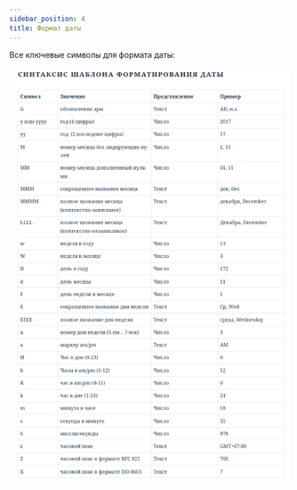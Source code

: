 ```yaml
---
sidebar_position: 4
title: Формат даты
---
```


Все ключевые символы для формата даты:

![Image](../../../img/BaronessAuth/bauth_date_parameters.png)

